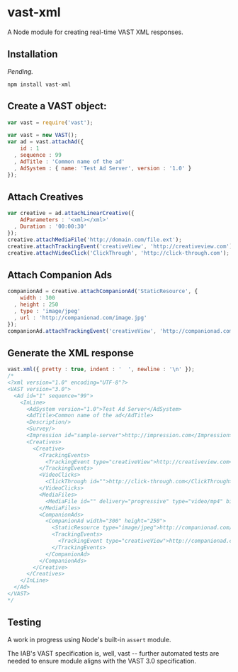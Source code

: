 # vast-xml
A Node module for creating real-time VAST XML responses.

Installation
---
_Pending._
```
npm install vast-xml
```

Create a VAST object:
---
```javascript
var vast = require('vast');

var vast = new VAST();
var ad = vast.attachAd({ 
    id : 1
  , sequence : 99
  , AdTitle : 'Common name of the ad'
  , AdSystem : { name: 'Test Ad Server', version : '1.0' }
});
```

Attach Creatives
---
```javascript
var creative = ad.attachLinearCreative({
    AdParameters : '<xml></xml>'
  , Duration : '00:00:30'
});
creative.attachMediaFile('http://domain.com/file.ext');
creative.attachTrackingEvent('creativeView', 'http://creativeview.com');
creative.attachVideoClick('ClickThrough', 'http://click-through.com');
```

Attach Companion Ads
---
```javascript
companionAd = creative.attachCompanionAd('StaticResource', {
    width : 300
  , height : 250
  , type : 'image/jpeg'
  , url : 'http://companionad.com/image.jpg'
});
companionAd.attachTrackingEvent('creativeView', 'http://companionad.com/creativeView');
```

Generate the XML response
---
```javascript
vast.xml({ pretty : true, indent : '  ', newline : '\n' });
/*
<?xml version="1.0" encoding="UTF-8"?>
<VAST version="3.0">
  <Ad id="1" sequence="99">
    <InLine>
      <AdSystem version="1.0">Test Ad Server</AdSystem>
      <AdTitle>Common name of the ad</AdTitle>
      <Description/>
      <Survey/>
      <Impression id="sample-server">http://impression.com</Impression>
      <Creatives>
        <Creative>
          <TrackingEvents>
            <TrackingEvent type="creativeView">http://creativeview.com</TrackingEvent>
          </TrackingEvents>
          <VideoClicks>
            <ClickThrough id="">http://click-through.com</ClickThrough>
          </VideoClicks>
          <MediaFiles>
            <MediaFile id="" delivery="progressive" type="video/mp4" bitrate="320" minBitrate="" maxBitrate="" width="640" height="360" scalable="true" maintainAspectRatio="true" codec="" apiFramework="">http://domain.com/file.ext</MediaFile>
          </MediaFiles>
          <CompanionAds>
            <CompanionAd width="300" height="250">
              <StaticResource type="image/jpeg">http://companionad.com/image.jpg</StaticResource>
              <TrackingEvents>
                <TrackingEvent type="creativeView">http://companionad.com/creativeView</TrackingEvent>
              </TrackingEvents>
            </CompanionAd>
          </CompanionAds>
        </Creative>
      </Creatives>
    </InLine>
  </Ad>
</VAST>
*/
```

Testing
---
A work in progress using Node's built-in `assert` module. 

The IAB's VAST specification is, well, vast -- further automated tests are needed to ensure module aligns with the VAST 3.0 specification.